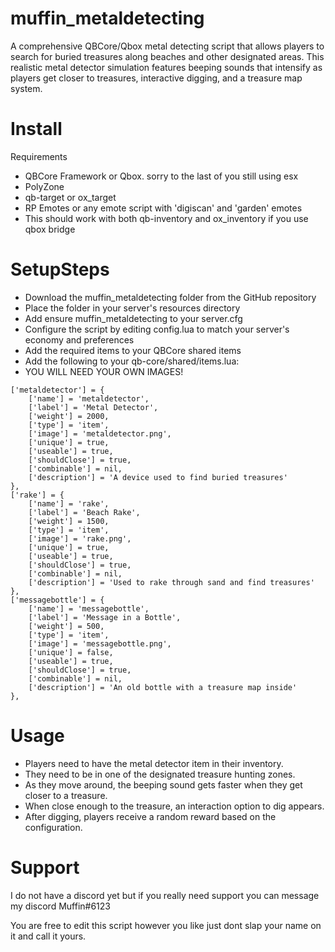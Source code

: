 # muffin_metaldetecting
A comprehensive QBCore/Qbox metal detecting script that allows players to search for buried treasures along beaches and other designated areas. This realistic metal detector simulation features beeping sounds that intensify as players get closer to treasures, interactive digging, and a treasure map system.


# Install
Requirements
* QBCore Framework or Qbox. sorry to the last of you still using esx
* PolyZone
* qb-target or ox_target
* RP Emotes or any emote script with 'digiscan' and 'garden' emotes
* This should work with both qb-inventory and ox_inventory if you use qbox bridge


# SetupSteps
* Download the muffin_metaldetecting folder from the GitHub repository
* Place the folder in your server's resources directory
* Add ensure muffin_metaldetecting to your server.cfg
* Configure the script by editing config.lua to match your server's economy and preferences
* Add the required items to your QBCore shared items
* Add the following to your qb-core/shared/items.lua:
* YOU WILL NEED YOUR OWN IMAGES!

```
['metaldetector'] = {
    ['name'] = 'metaldetector',
    ['label'] = 'Metal Detector',
    ['weight'] = 2000,
    ['type'] = 'item',
    ['image'] = 'metaldetector.png',
    ['unique'] = true,
    ['useable'] = true,
    ['shouldClose'] = true,
    ['combinable'] = nil,
    ['description'] = 'A device used to find buried treasures'
},
['rake'] = {
    ['name'] = 'rake',
    ['label'] = 'Beach Rake',
    ['weight'] = 1500,
    ['type'] = 'item',
    ['image'] = 'rake.png',
    ['unique'] = true,
    ['useable'] = true,
    ['shouldClose'] = true,
    ['combinable'] = nil,
    ['description'] = 'Used to rake through sand and find treasures'
},
['messagebottle'] = {
    ['name'] = 'messagebottle',
    ['label'] = 'Message in a Bottle',
    ['weight'] = 500,
    ['type'] = 'item',
    ['image'] = 'messagebottle.png',
    ['unique'] = false,
    ['useable'] = true,
    ['shouldClose'] = true,
    ['combinable'] = nil,
    ['description'] = 'An old bottle with a treasure map inside'
}, 
```
# Usage
* Players need to have the metal detector item in their inventory.
* They need to be in one of the designated treasure hunting zones.
* As they move around, the beeping sound gets faster when they get closer to a treasure.
* When close enough to the treasure, an interaction option to dig appears.
* After digging, players receive a random reward based on the configuration.


# Support
I do not have a discord yet but if you really need support you can message my discord Muffin#6123


You are free to edit this script however you like just dont slap your name on it and call it yours.



